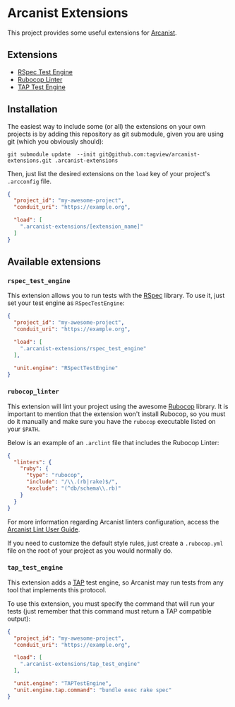 # Arcanist Extensions

This project provides some useful extensions for [Arcanist](https://github.com/phacility/arcanist).

## Extensions

- [RSpec Test Engine](#rspec_test_engine)
- [Rubocop Linter](#rubocop_linter)
- [TAP Test Engine](#tap_test_engine)

## Installation

The easiest way to include some (or all) the extensions on your own projects is by adding this repository as git submodule, given you are using git (which you obviously should):

`git submodule update  --init git@github.com:tagview/arcanist-extensions.git .arcanist-extensions`

Then, just list the desired extensions on the `load` key of your project's `.arcconfig` file.

```json
{
  "project_id": "my-awesome-project",
  "conduit_uri": "https://example.org",

  "load": [
    ".arcanist-extensions/[extension_name]"
  ]
}
```

## Available extensions

### `rspec_test_engine`

This extension allows you to run tests with the [RSpec](http://rspec.info/) library. To use it, just set your test engine as `RSpecTestEngine`:

```json
{
  "project_id": "my-awesome-project",
  "conduit_uri": "https://example.org",

  "load": [
    ".arcanist-extensions/rspec_test_engine"
  ],

  "unit.engine": "RSpectTestEngine"
}
```

### `rubocop_linter`

This extension will lint your project using the awesome [Rubocop](https://github.com/bbatsov/rubocop) library. It is important to mention that the extension won't install Rubocop, so you must do it manually and make sure you have the `rubocop` executable listed on your `$PATH`.

Below is an example of an `.arclint` file that includes the Rubocop Linter:

```json
{
  "linters": {
    "ruby": {
      "type": "rubocop",
      "include": "/\\.(rb|rake)$/",
      "exclude": "(^db/schema\\.rb)"
    }
  }
}

```

For more information regarding Arcanist linters configuration, access the [Arcanist Lint User Guide](https://secure.phabricator.com/book/phabricator/article/arcanist_lint/).

If you need to customize the default style rules, just create a `.rubocop.yml` file on the root of your project as you would normally do.

### `tap_test_engine`

This extension adds a [TAP](http://testanything.org/) test engine, so Arcanist may run tests from any tool that implements this protocol.

To use this extension, you must specify the command that will run your tests (just remember that this command must return a TAP compatible output):

```json
{
  "project_id": "my-awesome-project",
  "conduit_uri": "https://example.org",

  "load": [
    ".arcanist-extensions/tap_test_engine"
  ],

  "unit.engine": "TAPTestEngine",
  "unit.engine.tap.command": "bundle exec rake spec"
}
```
